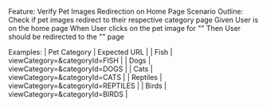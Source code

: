 Feature: Verify Pet Images Redirection on Home Page
Scenario Outline: Check if pet images redirect to their respective category page
Given User is on the home page
When User clicks on the pet image for "<Pet Category>"
Then User should be redirected to the "<Expected URL>" page

Examples:
      | Pet Category | Expected URL                      |
      | Fish         | viewCategory=&categoryId=FISH     |
      | Dogs         | viewCategory=&categoryId=DOGS     |
      | Cats         | viewCategory=&categoryId=CATS     |
      | Reptiles     | viewCategory=&categoryId=REPTILES |
      | Birds        | viewCategory=&categoryId=BIRDS    |
